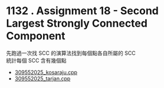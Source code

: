 # 1132 . Assignment 18 - Second Largest Strongly Connected Component

先跑過一次找 SCC 的演算法找到每個點各自所屬的 SCC  
統計每個 SCC 含有幾個點  

- [309552025_kosaraju.cpp](submissions/accepted/309552025_kosaraju.cpp)
- [309552025_tarjan.cpp](submissions/accepted/309552025_tarjan.cpp)